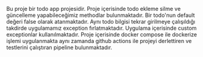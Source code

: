 Bu proje bir todo app projesidir.
Proje içerisinde todo ekleme silme ve güncelleme yapabileceğimiz methodlar bulunmaktadır.
Bir todo'nun default değeri false olarak atanmaktadır.
Aynı todo bilgisi tekrar girilmeye çalışıldığı takdirde uygulamamız exception fırlatmaktadır.
Uygulama içerisinde custom exceptionlar kullanılmaktadır.
Proje içerisinde docker compose ile dockerize işlemi uygulanmakta aynı zamanda github actions ile projeyi derlettiren ve testlerini çalıştıran pipeline bulunmaktadır.
